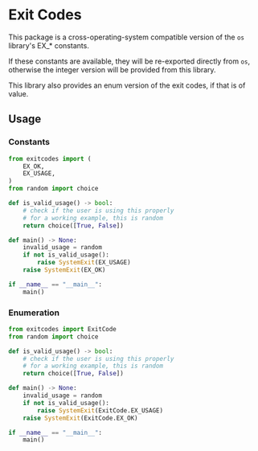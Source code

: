 # Exit Codes

This package is a cross-operating-system compatible version of the `os` library's EX\_\* constants.

If these constants are available, they will be re-exported directly from `os`, otherwise the integer version will be provided from this library.

This library also provides an enum version of the exit codes, if that is of value.

## Usage

### Constants

```python
from exitcodes import (
    EX_OK,
    EX_USAGE,
)
from random import choice

def is_valid_usage() -> bool:
    # check if the user is using this properly
    # for a working example, this is random
    return choice([True, False])

def main() -> None:
    invalid_usage = random
    if not is_valid_usage():
        raise SystemExit(EX_USAGE)
    raise SystemExit(EX_OK)

if __name__ == "__main__":
    main()
```

### Enumeration

```python
from exitcodes import ExitCode
from random import choice

def is_valid_usage() -> bool:
    # check if the user is using this properly
    # for a working example, this is random
    return choice([True, False])

def main() -> None:
    invalid_usage = random
    if not is_valid_usage():
        raise SystemExit(ExitCode.EX_USAGE)
    raise SystemExit(ExitCode.EX_OK)

if __name__ == "__main__":
    main()
```
